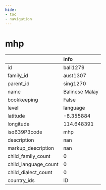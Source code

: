 ```yaml
---
hide:
- toc
- navigation
---
```

# mhp
|                      | info           |
|:---------------------|:---------------|
| id                   | bali1279       |
| family_id            | aust1307       |
| parent_id            | sing1270       |
| name                 | Balinese Malay |
| bookkeeping          | False          |
| level                | language       |
| latitude             | -8.355884      |
| longitude            | 114.648391     |
| iso639P3code         | mhp            |
| description          | nan            |
| markup_description   | nan            |
| child_family_count   | 0              |
| child_language_count | 0              |
| child_dialect_count  | 0              |
| country_ids          | ID             |